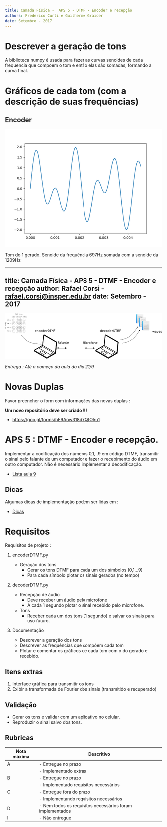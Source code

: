 ```yaml
---
title: Camada Física -  APS 5 - DTMF - Encoder e recepção
authors: Frederico Curti e Guilherme Graicer
date: Setembro - 2017
---
```


# Descrever a geração de tons

A biblioteca numpy é usada para fazer as curvas senoides de cada frequencia que compoem o tom e então elas são somadas, formando a curva final. 

# Gráficos de cada tom (com a descrição de suas frequências)

## Encoder

![encoder1](imgs/encoder/encoder-1.png)

Tom do 1 gerado. Senoide da frequência 697Hz somada com a senoide da 1209Hz







---
title: Camada Física -  APS 5 - DTMF - Encoder e recepção
author: Rafael Corsi - rafael.corsi@insper.edu.br
date: Setembro - 2017
---

![DTMF](doc/sistema.png)

*Entrega : Até o começo da aula do dia 21/9*

# Novas Duplas

Favor preencher o form com informações das novas duplas :

**Um novo repositório deve ser criado !!!**
 - https://goo.gl/forms/hE9Aow318dYQtO5u1


# APS 5 : DTMF - Encoder e recepção.

Implementar a codificação dos números 0,1,..9 em código DTMF, transmitir o sinal pelo falante de um computador e fazer o recebimento do áudio em outro computador. Não é necessário implementar a decodificação.

- [Lista aula 9 ](https://github.com/Insper/Camada-Fisica-Computacao/blob/master/2-Aulas/9-DTMF/9-Lista-DTMF.pdf)

## Dicas

Algumas dicas de implementação podem ser lidas em : 
 
- [Dicas](https://github.com/Insper/Camada-Fisica-Computacao/blob/master/3-Projetos/5-DTMF-Encode/5-DTMF-Dicas-Encoder.md)

# Requisitos

Requisitos de projeto :

1. encoderDTMF.py
    - Geração dos tons
        - Gerar os tons DTMF para cada um dos símbolos (0,1,..9)
        - Para cada símbolo plotar os sinais gerados (no tempo)

1. decoderDTMF.py
    - Recepção de áudio
        - Deve receber um áudio pelo microfone
        - A cada 1 segundo plotar o sinal recebido pelo microfone.
    - Tons
        - Receber cada um dos tons (1 segundo) e salvar os sinais para uso futuro.
    
1. Documentação
    - Descrever a geração dos tons
    - Descrever as frequências que compõem cada tom
    - Plotar e comentar os gráficos de cada tom com o do gerado e recebido.
    
## Itens extras

1. Interface gráfica para transmitir os tons
1. Exibir a transformada de Fourier dos sinais (transmitido e recuperado)

## Validação

- Gerar os tons e validar com um aplicativo no celular.
- Reproduzir o sinal salvo dos tons.

## Rubricas

| Nota máxima | Descritivo                                                |
|-------------|-----------------------------------------------------------|
| A           | - Entregue no prazo                                       |
|             | - Implementado extras                                     |
| B           | - Entregue no prazo                                       |
|             | - Implementado requisitos necessários                     |
| C           | - Entregue fora do prazo                                  |
|             | - Implementando requisitos necessários                    |
| D           | - Nem todos os requisitos necessários foram implementados |
| I           | - Não entregue                                            |




